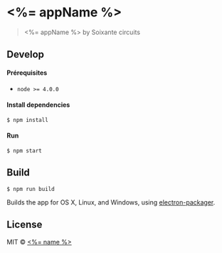 # <%= appName %>

> <%= appName %> by Soixante circuits

## Develop

#### Prérequisites

* `node >= 4.0.0`

#### Install dependencies

```
$ npm install
```

#### Run

```
$ npm start
```

## Build

```
$ npm run build
```

Builds the app for OS X, Linux, and Windows, using [electron-packager](https://github.com/maxogden/electron-packager).


## License

MIT © [<%= name %>](<%= website %>)
